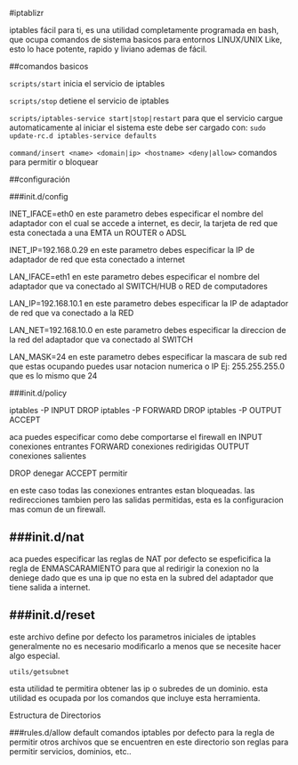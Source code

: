 #iptablizr

iptables fácil para ti, es una utilidad completamente programada en bash, que ocupa comandos de sistema basicos
para entornos LINUX/UNIX Like, esto lo hace potente, rapido y liviano ademas de fácil.

##comandos basicos

`scripts/start`
inicia el servicio de iptables

`scripts/stop`
detiene el servicio de iptables

`scripts/iptables-service start|stop|restart`
para que el servicio cargue automaticamente al iniciar el sistema
este debe ser cargado con:
`sudo update-rc.d iptables-service defaults`

`command/insert <name> <domain|ip> <hostname> <deny|allow>`
comandos para permitir o bloquear

##configuración

###init.d/config

INET_IFACE=eth0
en este parametro debes especificar el nombre del adaptador con el cual se accede a internet, es decir,
la tarjeta de red que esta conectada a una EMTA un ROUTER o ADSL

INET_IP=192.168.0.29
en este parametro debes especificar la IP de adaptador de red que esta conectado a internet 

LAN_IFACE=eth1
en este parametro debes especificar el nombre del adaptador que va conectado al SWITCH/HUB o RED de computadores

LAN_IP=192.168.10.1
en este parametro debes especificar la IP de adaptador de red que va conectado a la RED

LAN_NET=192.168.10.0
en este parametro debes especificar la direccion de la red del adaptador que va conectado al SWITCH

LAN_MASK=24
en este parametro debes especificar la mascara de sub red que estas ocupando puedes usar notacion numerica o IP
Ej: 255.255.255.0 que es lo mismo que 24

###init.d/policy

iptables -P INPUT DROP
iptables -P FORWARD DROP
iptables -P OUTPUT ACCEPT

aca puedes especificar como debe comportarse el firewall en 
INPUT conexiones entrantes
FORWARD conexiones redirigidas
OUTPUT conexiones salientes

DROP denegar
ACCEPT permitir

en este caso todas las conexiones entrantes estan bloqueadas.
las redirecciones tambien pero las salidas permitidas, esta es la configuracion mas comun de un firewall.

###init.d/nat
----------

aca puedes especificar las reglas de NAT
por defecto se espeficifica la regla de ENMASCARAMIENTO para que al redirigir la conexion no la deniege dado que es una 
ip que no esta en la subred del adaptador que tiene salida a internet.

###init.d/reset
------------

este archivo define por defecto los parametros iniciales de iptables generalmente no es necesario modificarlo
a menos que se necesite hacer algo especial.

`utils/getsubnet`

esta utilidad te permitira obtener las ip o subredes de un dominio.
esta utilidad es ocupada por los comandos que incluye esta herramienta.

Estructura de Directorios

###rules.d/allow
default
   comandos iptables por defecto para la regla de permitir
   otros archivos que se encuentren en este directorio son reglas para permitir servicios, dominios, etc..
   
